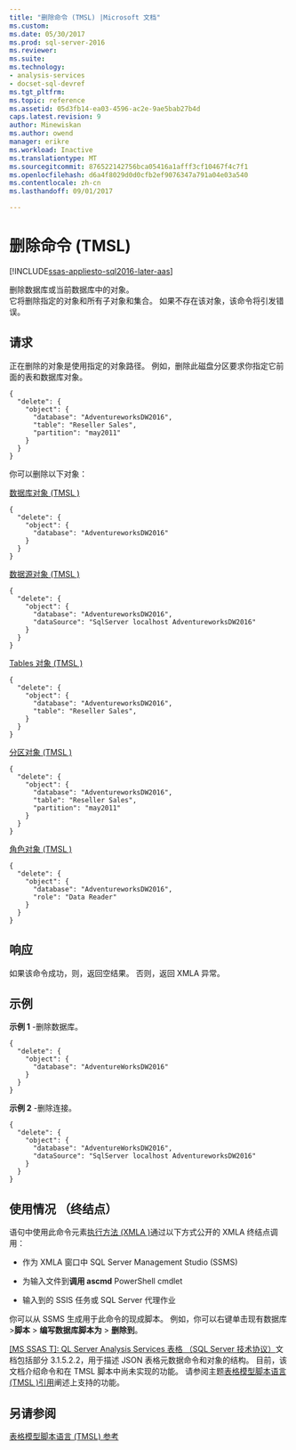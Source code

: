 ```yaml
---
title: "删除命令 (TMSL) |Microsoft 文档"
ms.custom: 
ms.date: 05/30/2017
ms.prod: sql-server-2016
ms.reviewer: 
ms.suite: 
ms.technology:
- analysis-services
- docset-sql-devref
ms.tgt_pltfrm: 
ms.topic: reference
ms.assetid: 05d3fb14-ea03-4596-ac2e-9ae5bab27b4d
caps.latest.revision: 9
author: Minewiskan
ms.author: owend
manager: erikre
ms.workload: Inactive
ms.translationtype: MT
ms.sourcegitcommit: 876522142756bca05416a1afff3cf10467f4c7f1
ms.openlocfilehash: d6a4f8029d0d0cfb2ef9076347a791a04e03a540
ms.contentlocale: zh-cn
ms.lasthandoff: 09/01/2017

---
```

# <a name="delete-command-tmsl"></a>删除命令 (TMSL)

[!INCLUDE[ssas-appliesto-sql2016-later-aas](../../includes/ssas-appliesto-sql2016-later-aas.md)]

  删除数据库或当前数据库中的对象。   
它将删除指定的对象和所有子对象和集合。 如果不存在该对象，该命令将引发错误。  
  
## <a name="request"></a>请求  
 正在删除的对象是使用指定的对象路径。 例如，删除此磁盘分区要求你指定它前面的表和数据库对象。  
  
```  
{   
  "delete": {   
    "object": {   
      "database": "AdventureworksDW2016",   
      "table": "Reseller Sales",   
      "partition": "may2011"   
    }   
  }   
}   
```  
  
 你可以删除以下对象：  
  
 [数据库对象 &#40;TMSL &#41;](../../analysis-services/tabular-models-scripting-language-objects/database-object-tmsl.md)  
  
```  
{   
  "delete": {   
    "object": {   
      "database": "AdventureworksDW2016"  
    }   
  }   
}   
```  
  
 [数据源对象 &#40;TMSL &#41;](../../analysis-services/tabular-models-scripting-language-objects/datasources-object-tmsl.md)  
  
```  
{  
  "delete": {  
    "object": {  
      "database": "AdventureworksDW2016",  
      "dataSource": "SqlServer localhost AdventureworksDW2016"  
    }  
  }  
}  
```  
  
 [Tables 对象 &#40;TMSL &#41;](../../analysis-services/tabular-models-scripting-language-objects/tables-object-tmsl.md)  
  
```  
{   
  "delete": {   
    "object": {   
      "database": "AdventureworksDW2016",   
      "table": "Reseller Sales",  
    }   
  }   
}   
```  
  
 [分区对象 &#40;TMSL &#41;](../../analysis-services/tabular-models-scripting-language-objects/partitions-object-tmsl.md)  
  
```  
{   
  "delete": {   
    "object": {   
      "database": "AdventureworksDW2016",   
      "table": "Reseller Sales",   
      "partition": "may2011"   
    }   
  }   
}   
```  
  
 [角色对象 &#40;TMSL &#41;](../../analysis-services/tabular-models-scripting-language-objects/roles-object-tmsl.md)  
  
```  
{   
  "delete": {   
    "object": {   
      "database": "AdventureworksDW2016",   
      "role": "Data Reader"  
    }   
  }   
}   
```  
  
## <a name="response"></a>响应  
 如果该命令成功，则，返回空结果。 否则，返回 XMLA 异常。  
  
## <a name="examples"></a>示例  
 **示例 1** -删除数据库。  
  
```  
{  
  "delete": {  
    "object": {  
      "database": "AdventureWorksDW2016"  
    }  
  }  
}  
```  
  
 **示例 2** -删除连接。  
  
```  
{  
  "delete": {  
    "object": {  
      "database": "AdventureWorksDW2016",  
      "dataSource": "SqlServer localhost AdventureworksDW2016"  
    }  
  }  
}  
```  
  
## <a name="usage-endpoints"></a>使用情况 （终结点）  
 语句中使用此命令元素[执行方法 &#40;XMLA &#41;](../../analysis-services/xmla/xml-elements-methods-execute.md)通过以下方式公开的 XMLA 终结点调用：  
  
-   作为 XMLA 窗口中 SQL Server Management Studio (SSMS)  
  
-   为输入文件到**调用 ascmd** PowerShell cmdlet  
  
-   输入到的 SSIS 任务或 SQL Server 代理作业  
  
 你可以从 SSMS 生成用于此命令的现成脚本。  例如，你可以右键单击现有数据库 >**脚本** > **编写数据库脚本为** > **删除到**。  
  
 [ \[MS SSAS T\]: QL Server Analysis Services 表格 （SQL Server 技术协议）](http://go.microsoft.com/fwlink/p/?LinkId=784855)文档包括部分 3.1.5.2.2，用于描述 JSON 表格元数据命令和对象的结构。 目前，该文档介绍命令和在 TMSL 脚本中尚未实现的功能。 请参阅主题[表格模型脚本语言 &#40;TMSL &#41;引用](../../analysis-services/tabular-model-scripting-language-tmsl-reference.md)阐述上支持的功能。  

## <a name="see-also"></a>另请参阅  
 [表格模型脚本语言 (TMSL) 参考](../../analysis-services/tabular-model-scripting-language-tmsl-reference.md)  
  
  

